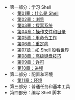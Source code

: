 - 第一部分：学习 Shell
  - [第01章：什么是 Shell](part-1-learning-the-shell/01-what-is-the-shell)
  - [第02章：浏览](part-1-learning-the-shell/02-navigation)
  - [第03章：探索系统](part-1-learning-the-shell/03-exploring-the-system)
  - [第04章：操作文件和目录](part-1-learning-the-shell/04-manipulating-files-and-directories)
  - [第05章：用命令工作](part-1-learning-the-shell/05-working-with-commands)
  - [第06章：重定向](part-1-learning-the-shell/06-redirection)
  - [第07章：如 Shell 般看世界](part-1-learning-the-shell/07-seeing-the-world-as-the-shell-sees-it)
  - [第08章：高级键盘技巧](part-1-learning-the-shell/08-advanced-keyboard-tricks)
  - [第09章：许可](part-1-learning-the-shell/09-permissions)
  - [第10章：进程](part-1-learning-the-shell/10-processes)
- 第二部分：配置和环境
  - [第11章：环境](part-2-configuration-and-the-environment/11-the-environment)
- 第三部分：普通任务和基本工具
- 第四部分：编写 Shell 脚本